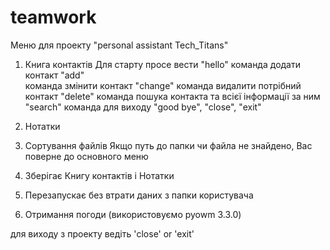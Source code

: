 # teamwork
Меню для проекту "personal assistant Tech_Titans"

1. Книга контактів 
     Для старту просе вести "hello" 
      команда  додати контакт "add"              
      команда  змінити контакт "change"
      команда видалити потрібний контакт "delete" 
      команда пошука контакта та всієї інформації за ним "search" 
      команда для виходу "good bye", "close", "exit" 

2. Нотатки

3. Сортування файлів 
   Якщо путь до папки чи файла не знайдено, Вас поверне до основного меню
4. Зберігає Книгу контактів і Нотатки
5. Перезапускає без втрати даних з папки користувача 
6. Отримання погоди (використовуємо pyowm 3.3.0)

для виходу з проекту ведіть 'close' or  'exit'
